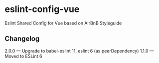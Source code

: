 # eslint-config-vue
Eslint Shared Config for Vue based on AirBnB Styleguide


## Changelog

2.0.0 — Upgrade to babel-eslint 11, eslint 6 (as peerDependency)
1.1.0 — Moved to ESLint 6
